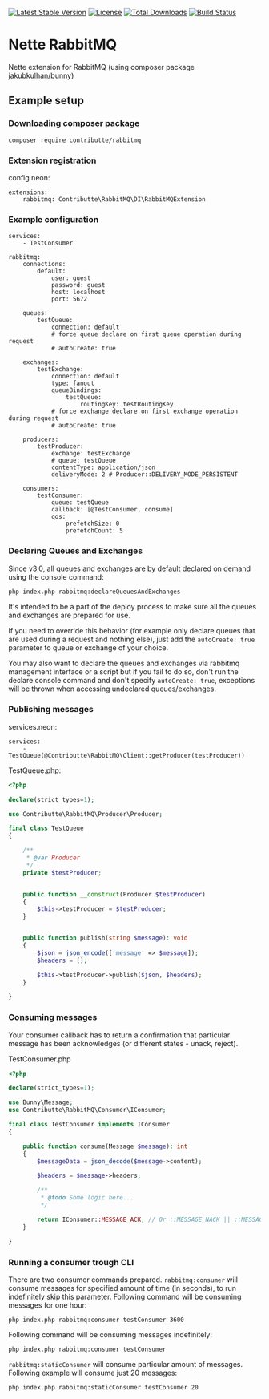 [![Latest Stable Version](https://poser.pugx.org/contributte/rabbitmq/v/stable)](https://packagist.org/packages/contributte/rabbitmq)
[![License](https://poser.pugx.org/contributte/rabbitmq/license)](https://packagist.org/packages/contributte/rabbitmq)
[![Total Downloads](https://poser.pugx.org/contributte/rabbitmq/downloads)](https://packagist.org/packages/contributte/rabbitmq)
[![Build Status](https://travis-ci.org/contributte/rabbitmq.svg?branch=master)](https://travis-ci.org/contributte/rabbitmq)

# Nette RabbitMQ

Nette extension for RabbitMQ (using composer package [jakubkulhan/bunny](https://github.com/jakubkulhan/bunny))

## Example setup

### Downloading composer package

```
composer require contributte/rabbitmq
```

### Extension registration

config.neon:

```
extensions:
	rabbitmq: Contributte\RabbitMQ\DI\RabbitMQExtension
```

### Example configuration

```
services:
	- TestConsumer

rabbitmq:
	connections:
		default:
			user: guest
			password: guest
			host: localhost
			port: 5672

	queues:
		testQueue:
			connection: default
			# force queue declare on first queue operation during request
			# autoCreate: true 

	exchanges:
		testExchange:
			connection: default
			type: fanout
			queueBindings:
				testQueue:
					routingKey: testRoutingKey
			# force exchange declare on first exchange operation during request
			# autoCreate: true

	producers:
		testProducer:
			exchange: testExchange
			# queue: testQueue
			contentType: application/json
			deliveryMode: 2 # Producer::DELIVERY_MODE_PERSISTENT

	consumers:
		testConsumer:
			queue: testQueue
			callback: [@TestConsumer, consume]
			qos:
				prefetchSize: 0
				prefetchCount: 5
```

### Declaring Queues and Exchanges

Since v3.0, all queues and exchanges are by default declared on demand using the console command: 

```
php index.php rabbitmq:declareQueuesAndExchanges
```

It's intended to be a part of the deploy process to make sure all the queues and exchanges are prepared for use.

If you need to override this behavior (for example only declare queues that are used during a request and nothing else), 
just add the `autoCreate: true` parameter to queue or exchange of your choice.

You may also want to declare the queues and exchanges via rabbitmq management interface or a script but if you fail to 
do so, don't run the declare console command and don't specify `autoCreate: true`, exceptions will be thrown 
when accessing undeclared queues/exchanges.

### Publishing messages

services.neon:

```
services:
	- TestQueue(@Contributte\RabbitMQ\Client::getProducer(testProducer))
```

TestQueue.php:

```php
<?php

declare(strict_types=1);

use Contributte\RabbitMQ\Producer\Producer;

final class TestQueue
{

	/**
	 * @var Producer
	 */
	private $testProducer;


	public function __construct(Producer $testProducer)
	{
		$this->testProducer = $testProducer;
	}


	public function publish(string $message): void
	{
		$json = json_encode(['message' => $message]);
		$headers = [];

		$this->testProducer->publish($json, $headers);
	}

}
```

### Consuming messages

Your consumer callback has to return a confirmation that particular message has been acknowledges (or different states - unack, reject).

TestConsumer.php

```php
<?php

declare(strict_types=1);

use Bunny\Message;
use Contributte\RabbitMQ\Consumer\IConsumer;

final class TestConsumer implements IConsumer
{

	public function consume(Message $message): int
	{
		$messageData = json_decode($message->content);

		$headers = $message->headers;

		/**
		 * @todo Some logic here...
		 */

		return IConsumer::MESSAGE_ACK; // Or ::MESSAGE_NACK || ::MESSAGE_REJECT
	}

}
```

### Running a consumer trough CLI

There are two consumer commands prepared. `rabbitmq:consumer` wiil consume messages for specified amount of time (in seconds), to run indefinitely skip this parameter. Following command will be consuming messages for one hour:

```
php index.php rabbitmq:consumer testConsumer 3600
```

Following command will be consuming messages indefinitely:

```
php index.php rabbitmq:consumer testConsumer
```


`rabbitmq:staticConsumer` will consume particular amount of messages. Following example will consume just 20 messages:

```
php index.php rabbitmq:staticConsumer testConsumer 20
```
